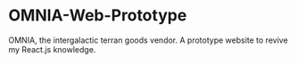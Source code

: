 # OMNIA-Web-Prototype
OMNIA, the intergalactic terran goods vendor. A prototype website to revive my React.js knowledge.
